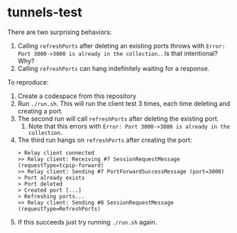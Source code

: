 # tunnels-test

There are two surprising behaviors:
1. Calling `refreshPorts` after deleting an existing ports throws with `Error: Port 3000->3000 is already in the collection.`. Is that intentional? Why?
2. Calling `refreshPorts` can hang indefinitely waiting for a response.

To reproduce:

1. Create a codespace from this repository
1. Run `./run.sh`. This will run the client test 3 times, each time deleting and creating a port.
1. The second run will call `refreshPorts` after deleting the existing port.
    1. Note that this errors with `Error: Port 3000->3000 is already in the collection.`
1. The third run hangs on `refreshPorts` after creating the port:
    ```
    > Relay client connected
    >> Relay client: Receiving #7 SessionRequestMessage (requestType=tcpip-forward)
    >> Relay client: Sending #7 PortForwardSuccessMessage (port=3000)
    > Port already exists
    > Port deleted
    > Created port [...]
    > Refreshing ports...
    >> Relay client: Sending #8 SessionRequestMessage (requestType=RefreshPorts)
    ```
1. If this succeeds just try running `./run.sh` again.
